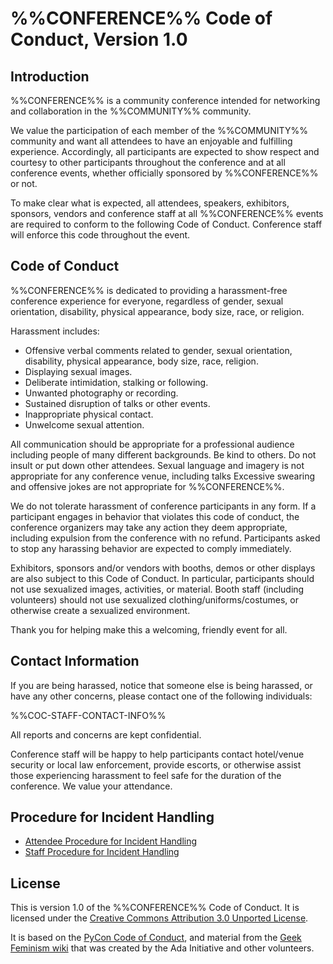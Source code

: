 %%CONFERENCE%% Code of Conduct, Version 1.0
===========================================

Introduction
------------

%%CONFERENCE%% is a community conference intended for networking and
  collaboration in the %%COMMUNITY%% community.

We value the participation of each member of the %%COMMUNITY%% community and
  want all attendees to have an enjoyable and fulfilling experience.
Accordingly, all participants are expected to show respect and courtesy to
  other participants throughout the conference and at all conference events,
  whether officially sponsored by %%CONFERENCE%% or not.

To make clear what is expected, all attendees, speakers, exhibitors, sponsors,
  vendors and conference staff at all %%CONFERENCE%% events are required to
  conform to the following Code of Conduct.
Conference staff will enforce this code throughout the event.

Code of Conduct
---------------

%%CONFERENCE%% is dedicated to providing a harassment-free conference experience
  for everyone, regardless of gender, sexual orientation, disability, physical
  appearance, body size, race, or religion.

Harassment includes:

* Offensive verbal comments related to gender, sexual orientation, disability,
    physical appearance, body size, race, religion.
* Displaying sexual images.
* Deliberate intimidation, stalking or following.
* Unwanted photography or recording.
* Sustained disruption of talks or other events.
* Inappropriate physical contact.
* Unwelcome sexual attention.

All communication should be appropriate for a professional audience including
  people of many different backgrounds.
Be kind to others. Do not insult or put down other attendees.
Sexual language and imagery is not appropriate for any conference venue,
  including talks
Excessive swearing and offensive jokes are not appropriate for %%CONFERENCE%%.

We do not tolerate harassment of conference participants in any form.
If a participant engages in behavior that violates this code of conduct, the
  conference organizers may take any action they deem appropriate, including
  expulsion from the conference with no refund.
Participants asked to stop any harassing behavior are expected to comply
  immediately.

Exhibitors, sponsors and/or vendors with booths, demos or other displays
  are also subject to this Code of Conduct. 
In particular, participants should not use sexualized images, activities, or
  material.
Booth staff (including volunteers) should not use sexualized
  clothing/uniforms/costumes, or otherwise create a sexualized environment.

Thank you for helping make this a welcoming, friendly event for all.

Contact Information
-------------------

If you are being harassed, notice that someone else is being harassed, or have
  any other concerns, please contact one of the following individuals: 

%%COC-STAFF-CONTACT-INFO%%

All reports and concerns are kept confidential. 
 
Conference staff will be happy to help participants contact hotel/venue
  security or local law enforcement, provide escorts, or otherwise assist those
  experiencing harassment to feel safe for the duration of the conference.
We value your attendance.

Procedure for Incident Handling 
-------------------------------

- [Attendee Procedure for Incident Handling](attendee_procedure_for_incident_handling.md)
- [Staff Procedure for Incident Handling](staff_procedure_for_incident_handling.md)

License
-------

This is version 1.0 of the %%CONFERENCE%% Code of Conduct. It is licensed under
the [Creative Commons Attribution 3.0 Unported License](https://creativecommons.org/licenses/by/3.0).

It is based on the [PyCon Code of Conduct](https://github.com/python/pycon-code-of-conduct),
  and material from the [Geek Feminism wiki](https://geekfeminism.wikia.com/wiki/Conference_anti-harassment)
  that was created by the Ada Initiative and other volunteers.

